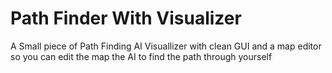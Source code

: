 # Path Finder With Visualizer
 A Small piece of Path Finding AI Visuallizer with clean GUI and a map editor so you can edit the map the AI to find the path through yourself
